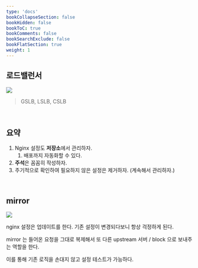 ```yaml
---
type: 'docs'
bookCollapseSection: false
bookHidden: false
bookToC: true
bookComments: false
bookSearchExclude: false
bookFlatSection: true
weight: 1
---
```


## 로드밸런서
<img src="/images/[DEV]%20NGINX,%20기술%20부채가%20되지%20않으려면_48.png">

> GSLB, LSLB, CSLB

<br>

## 요약

1. Nginx 설정도 **저장소**에서 관리하자.
   1. 배포까지 자동화할 수 있다.
2. **주석**은 꼼꼼히 작성하자.
3. 주기적으로 확인하여 필요하지 않은 설정은 제거하자. (계속해서 관리하자.)

<br>

## mirror

![](/images/[DEV]%20NGINX,%20기술%20부채가%20되지%20않으려면_16.png)

nginx 설정은 업데이트를 한다. 기존 설정이 변경되다보니 항상 걱정하게 된다.

mirror 는 들어온 요청을 그대로 복제해서 또 다른 upstream 서버 / block 으로 보내주는 역할을 한다.

이를 통해 기존 로직을 손대지 않고 설정 테스트가 가능하다. 